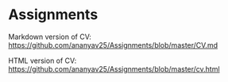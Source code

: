 # Assignments

Markdown version of CV:  https://github.com/ananyav25/Assignments/blob/master/CV.md

HTML version of CV: https://github.com/ananyav25/Assignments/blob/master/cv.html
